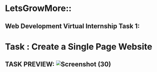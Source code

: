 
# LetsGrowMore::
## Web Development Virtual Internship Task 1:

# Task : Create a Single Page Website

## TASK PREVIEW: ![Screenshot (30)](https://user-images.githubusercontent.com/66368443/130222227-121ab514-2078-4677-b016-afe73384a954.png)


